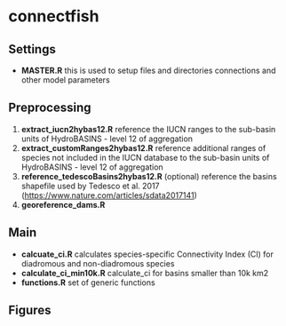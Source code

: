 # connectfish

## Settings
- **MASTER.R** this is used to setup files and directories connections and other model parameters

## Preprocessing
1. **extract_iucn2hybas12.R** reference the IUCN ranges to the sub-basin units of HydroBASINS - level 12 of aggregation
2. **extract_customRanges2hybas12.R** reference additional ranges of species not included in the IUCN database to the sub-basin units of HydroBASINS - level 12 of aggregation
3. **reference_tedescoBasins2hybas12.R** (optional) reference the basins shapefile used by Tedesco et al. 2017 (https://www.nature.com/articles/sdata2017141)
4. **georeference_dams.R**

## Main
- **calcuate_ci.R** calculates species-specific Connectivity Index (CI) for diadromous and non-diadromous species
- **calculate_ci_min10k.R** calculate_ci for basins smaller than 10k km2
- **functions.R** set of generic functions

## Figures
